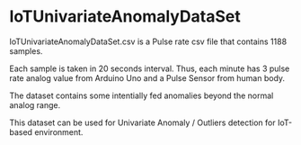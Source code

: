 # IoTUnivariateAnomalyDataSet


IoTUnivariateAnomalyDataSet.csv is a Pulse rate csv file that contains 1188 samples.

Each sample is taken in 20 seconds interval. Thus, each minute has 3 pulse rate analog value from Arduino Uno and a Pulse Sensor from human body.

The dataset contains some intentially fed anomalies beyond the normal analog range.

This dataset can be used for Univariate Anomaly / Outliers detection for IoT-based environment.
